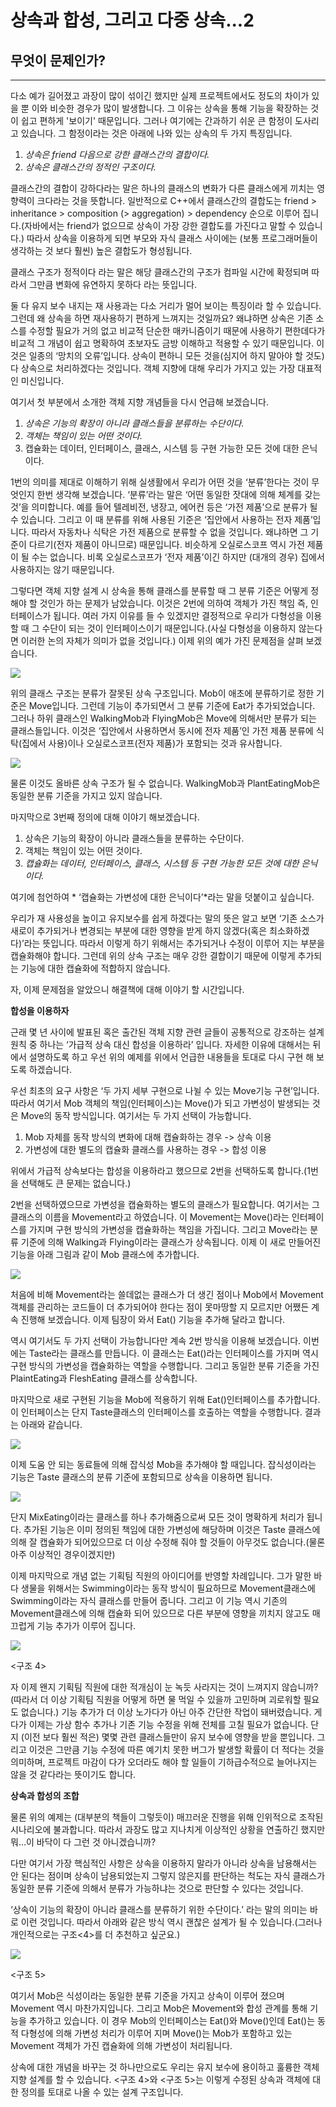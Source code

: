 상속과 합성, 그리고 다중 상속...2
====

## 무엇이 문제인가?
---

다소 예가 길어졌고 과장이 많이 섞이긴 했지만 실제 프로젝트에서도 정도의 차이가 있을 뿐 이와 비슷한 경우가 많이 발생합니다. 그 이유는 상속을 통해 기능을 확장하는 것이 쉽고 편하게 '보이기' 때문입니다. 그러나 여기에는 간과하기 쉬운 큰 함정이 도사리고 있습니다. 그 함정이라는 것은 아래에 나와 있는 상속의 두 가지 특징입니다.

1. *상속은 friend 다음으로 강한 클래스간의 결합이다.*
2. *상속은 클래스간의 정적인 구조이다.*

클래스간의 결합이 강하다라는 말은 하나의 클래스의 변화가 다른 클래스에게 끼치는 영향력이 크다라는 것을 뜻합니다. 일반적으로 C++에서 클래스간의 결합도는 friend > inheritance > composition (> aggregation) > dependency 순으로 이루어 집니다.(자바에서는 friend가 없으므로 상속이 가장 강한 결합도를 가진다고 말할 수 있습니다.) 따라서 상속을 이용하게 되면 부모와 자식 클래스 사이에는 (보통 프로그래머들이 생각하는 것 보다 훨씬) 높은 결합도가 형성됩니다.

클래스 구조가 정적이다 라는 말은 해당 클래스간의 구조가 컴파일 시간에 확정되며 따라서 그만큼 변화에 유연하지 못하다 라는 뜻입니다.

둘 다 유지 보수 내지는 재 사용과는 다소 거리가 멀어 보이는 특징이라 할 수 있습니다.
그런데 왜 상속을 하면 재사용하기 편하게 느껴지는 것일까요? 왜냐하면 상속은 기존 소스를 수정할 필요가 거의 없고 비교적 단순한 매카니즘이기 때문에 사용하기 편한데다가 비교적 그 개념이 쉽고 명확하여 초보자도 금방 이해하고 적용할 수 있기 때문입니다. 이것은 일종의 ‘망치의 오류’입니다. 상속이 편하니 모든 것을(심지어 하지 말아야 할 것도) 다 상속으로 처리하겠다는 것입니다. 객체 지향에 대해 우리가 가지고 있는 가장 대표적인 미신입니다.

여기서 첫 부분에서 소개한 객체 지향 개념들을 다시 언급해 보겠습니다.

1. *상속은 기능의 확장이 아니라 클래스들을 분류하는 수단이다.*
2. *객체는 책임이 있는 어떤 것이다.*
3. 캡슐화는 데이터, 인터페이스, 클래스, 시스템 등 구현 가능한 모든 것에 대한 은닉이다.

1번의 의미를 제대로 이해하기 위해 실생활에서 우리가 어떤 것을 ‘분류’한다는 것이 무엇인지 한번 생각해 보겠습니다. ‘분류’라는 말은 ‘어떤 동일한 잣대에 의해 체계를 갖는 것’을 의미합니다. 예를 들어 텔레비전, 냉장고, 에어컨 등은 ‘가전 제품’으로 분류가 될 수 있습니다. 그리고 이 때 분류를 위해 사용된 기준은 ‘집안에서 사용하는 전자 제품’입니다. 따라서 자동차나 식탁은 가전 제품으로 분류할 수 없을 것입니다. 왜냐하면 그 기준이 다르기(전자 제품이 아니므로) 때문입니다. 비슷하게 오실로스코프 역시 가전 제품이 될 수는 없습니다. 비록 오실로스코프가 ‘전자 제품’이긴 하지만 (대개의 경우) 집에서 사용하지는 않기 때문입니다.

그렇다면 객체 지향 설계 시 상속을 통해 클래스를 분류할 때 그 분류 기준은 어떻게 정해야 할 것인가 하는 문제가 남았습니다. 이것은 2번에 의하여 객체가 가진 책임 즉, 인터페이스가 됩니다. 여러 가지 이유를 들 수 있겠지만 결정적으로 우리가 다형성을 이용할 때 그 수단이 되는 것이 인터페이스이기 때문입니다.(사실 다형성을 이용하지 않는다면 이러한 논의 자체가 의미가 없을 것입니다.)
이제 위의 예가 가진 문제점을 살펴 보겠습니다.

![](c0026963_1145293.png)

위의 클래스 구조는 분류가 잘못된 상속 구조입니다. Mob이 애초에 분류하기로 정한 기준은 Move입니다. 그런데 기능이 추가되면서 그 분류 기준에 Eat가 추가되었습니다. 그러나 하위 클래스인 WalkingMob과 FlyingMob은 Move에 의해서만 분류가 되는 클래스들입니다. 이것은 ‘집안에서 사용하면서 동시에 전자 제품’인 가전 제품 분류에 식탁(집에서 사용)이나 오실로스코프(전자 제품)가 포함되는 것과 유사합니다.

![](c0026963_11512.png)

물론 이것도 올바른 상속 구조가 될 수 없습니다. WalkingMob과 PlantEatingMob은 동일한 분류 기준을 가지고 있지 않습니다.

마지막으로 3번째 정의에 대해 이야기 해보겠습니다.

1. 상속은 기능의 확장이 아니라 클래스들을 분류하는 수단이다.
2. 객체는 책임이 있는 어떤 것이다.
3. *캡슐화는 데이터, 인터페이스, 클래스, 시스템 등 구현 가능한 모든 것에 대한 은닉이다.*

여기에 첨언하여 * ‘캡슐화는 가변성에 대한 은닉이다’*라는 말을 덧붙이고 싶습니다.

우리가 재 사용성을 높이고 유지보수를 쉽게 하겠다는 말의 뜻은 알고 보면 ‘기존 소스가 새로이 추가되거나 변경되는 부분에 대한 영향을 받게 하지 않겠다(혹은 최소화하겠다)’라는 뜻입니다. 따라서 이렇게 하기 위해서는 추가되거나 수정이 이루어 지는 부분을 캡슐화해야 합니다. 그런데 위의 상속 구조는 매우 강한 결합이기 때문에 이렇게 추가되는 기능에 대한 캡슐화에 적합하지 않습니다.

자, 이제 문제점을 알았으니 해결책에 대해 이야기 할 시간입니다.

**합성을 이용하자**

근래 몇 년 사이에 발표된 혹은 출간된 객체 지향 관련 글들이 공통적으로 강조하는 설계 원칙 중 하나는 ‘가급적 상속 대신 합성을 이용하라’ 입니다. 자세한 이유에 대해서는 뒤에서 설명하도록 하고 우선 위의 예제를 위에서 언급한 내용들을 토대로 다시 구현 해 보도록 하겠습니다.

우선 최초의 요구 사항은 ‘두 가지 세부 구현으로 나뉠 수 있는 Move기능 구현’입니다. 따라서 여기서 Mob 객체의 책임(인터페이스)는 Move()가 되고 가변성이 발생되는 것은 Move의 동작 방식입니다. 여기서는 두 가지 선택이 가능합니다.

1. Mob 자체를 동작 방식의 변화에 대해 캡슐화하는 경우 -> 상속 이용
2. 가변성에 대한 별도의 캡슐화 클래스를 사용하는 경우 -> 합성 이용

위에서 가급적 상속보다는 합성을 이용하라고 했으므로 2번을 선택하도록 합니다.(1번을 선택해도 큰 문제는 없습니다.)

2번을 선택하였으므로 가변성을 캡슐화하는 별도의 클래스가 필요합니다. 여기서는 그 클래스의 이름을 Movement라고 하였습니다. 이 Movement는 Move()라는 인터페이스를 가지며 구현 방식의 가변성을 캡슐화하는 책임을 가집니다. 그리고 Move라는 분류 기준에 의해 Walking과 Flying이라는 클래스가 상속됩니다. 이제 이 새로 만들어진 기능을 아래 그림과 같이 Mob 클래스에 추가합니다.

![](c0026963_1102352.png)

처음에 비해 Movement라는 쓸데없는 클래스가 더 생긴 점이나 Mob에서 Movement객체를 관리하는 코드들이 더 추가되어야 한다는 점이 못마땅할 지 모르지만 어쨌든 계속 진행해 보겠습니다. 이제 팀장이 와서 Eat() 기능을 추가해 달라고 합니다.

역시 여기서도 두 가지 선택이 가능합니다만 계속 2번 방식을 이용해 보겠습니다. 이번에는 Taste라는 클래스를 만듭니다. 이 클래스는 Eat()라는 인터페이스를 가지며 역시 구현 방식의 가변성을 캡슐화하는 역할을 수행합니다. 그리고 동일한 분류 기준을 가진 PlaintEating과 FleshEating 클래스를 상속합니다.

마지막으로 새로 구현된 기능을 Mob에 적용하기 위해 Eat()인터페이스를 추가합니다. 이 인터페이스는 단지 Taste클래스의 인터페이스를 호출하는 역할을 수행합니다.
결과는 아래와 같습니다.

![](c0026963_1104296.png)

이제 도움 안 되는 동료들에 의해 잡식성 Mob을 추가해야 할 때입니다. 잡식성이라는 기능은 Taste 클래스의 분류 기준에 포함되므로 상속을 이용하면 됩니다.

![](c0026963_1123354.png)

단지 MixEating이라는 클래스를 하나 추가해줌으로써 모든 것이 명확하게 처리가 됩니다. 추가된 기능은 이미 정의된 책임에 대한 가변성에 해당하며 이것은 Taste 클래스에 의해 잘 캡슐화가 되어있으므로 더 이상 수정해 줘야 할 것들이 아무것도 없습니다.(물론 아주 이상적인 경우이겠지만)

이제 마지막으로 개념 없는 기획팀 직원의 아이디어를 반영할 차례입니다. 그가 말한 바다 생물을 위해서는 Swimming이라는 동작 방식이 필요하므로 Movement클래스에 Swimming이라는 자식 클래스를 만들어 줍니다. 그리고 이 기능 역시 기존의 Movement클래스에 의해 캡슐화 되어 있으므로 다른 부분에 영향을 끼치지 않고도 매끄럽게 기능 추가가 이루어 집니다.

![](c0026963_113096.png)

<구조 4>

자 이제 왠지 기획팀 직원에 대한 적개심이 눈 녹듯 사라지는 것이 느껴지지 않습니까?(따라서 더 이상 기획팀 직원을 어떻게 하면 물 먹일 수 있을까 고민하며 괴로워할 필요도 없습니다.) 기능 추가가 더 이상 노가다가 아닌 아주 간단한 작업이 돼버렸습니다. 게다가 이제는 가상 함수 추가나 기존 기능 수정을 위해 전체를 고칠 필요가 없습니다. 단지 (이전 보다 훨씬 적은) 몇몇 관련 클래스들만이 유지 보수에 영향을 받을 뿐입니다. 그리고 이것은 그만큼 기능 수정에 따른 예기치 못한 버그가 발생할 확률이 더 적다는 것을 의미하며, 프로젝트 마감이 다가 오더라도 해야 할 일들이 기하급수적으로 늘어나지는 않을 것 같다라는 뜻이기도 합니다.

**상속과 합성의 조합**

물론 위의 예제는 (대부분의 책들이 그렇듯이) 매끄러운 진행을 위해 인위적으로 조작된 시나리오에 불과합니다. 따라서 과장도 많고 지나치게 이상적인 상황을 연출하긴 했지만 뭐…이 바닥이 다 그런 것 아니겠습니까?

다만 여기서 가장 핵심적인 사항은 상속을 이용하지 말라가 아니라 상속을 남용해서는 안 된다는 점이며 상속이 남용되었는지 그렇지 않은지를 판단하는 척도는 자식 클래스가 동일한 분류 기준에 의해서 분류가 가능하냐는 것으로 판단할 수 있다는 것입니다.

‘상속이 기능의 확장이 아니라 클래스를 분류하기 위한 수단이다.’ 라는 말의 의미는 바로 이런 것입니다. 따라서 아래와 같은 방식 역시 괜찮은 설계가 될 수 있습니다.(그러나 개인적으로는 구조<4>를 더 추천하고 싶군요.)

![](c0026963_1133086.png)

<구조 5>

여기서 Mob은 식성이라는 동일한 분류 기준을 가지고 상속이 이루어 졌으며 Movement 역시 마찬가지입니다. 그리고 Mob은 Movement와 합성 관계를 통해 기능을 추가하고 있습니다. 이 경우 Mob의 인터페이스는 Eat()와 Move()인데 Eat()는 동적 다형성에 의해 가변성 처리가 이루어 지며 Move()는 Mob가 포함하고 있는 Movement 객체가 가진 캡슐화에 의해 가변성이 처리됩니다.

상속에 대한 개념을 바꾸는 것 하나만으로도 우리는 유지 보수에 용이하고 훌륭한 객체 지향 설계를 할 수 있습니다. <구조 4>와 <구조 5>는 이렇게 수정된 상속과 객체에 대한 정의를 토대로 나올 수 있는 설계 구조입니다.